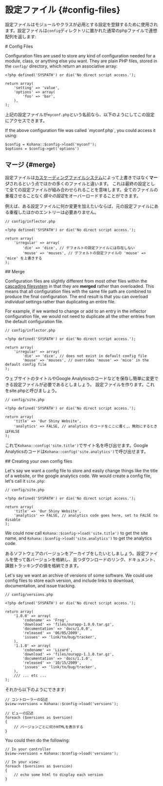 # 設定ファイル {#config-files}

設定ファイルはモジュールやクラスが必用とする設定を登録するために使用されます。設定ファイルは`config`ディレクトリに置かれた通常のphpファイルで連想配列を返します:

<div class="original-doc">
# Config Files

Configuration files are used to store any kind of configuration needed for a module, class, or anything else you want.  They are plain PHP files, stored in the `config/` directory, which return an associative array:
</div>


    <?php defined('SYSPATH') or die('No direct script access.');

    return array(
        'setting' => 'value',
        'options' => array(
            'foo' => 'bar',
        ),
    );

上記の設定ファイルが`myconf.php`という名前なら、以下のようにしてこの設定にアクセスできます。
<div class="original-doc">
If the above configuration file was called `myconf.php`, you could access it using:
</div>


    $config = Kohana::$config->load('myconf');
    $options = $config->get('options')

## マージ {#merge}

設定ファイルは[カスケーディングファイルシステム](files)によって上書きではなく**マージ**されるという点でほかの多くのファイルと違います。
これは最終の設定として全ての設定ファイルが組み合わせられることを意味します。全てのファイルの重複させることなく*個々の設定*をオーバーロードすることができます。

例えば、ある設定ファイルに何か変更を加えたいならば、元の設定ファイルにある重複したほかのエントリーは必要ありません。

    // config/inflector.php

    <?php defined('SYSPATH') or die('No direct script access.');

    return array(
        'irregular' => array(
            'die' => 'dice', // デフォルトの設定ファイルには存在しない
            'mouse' => 'mouses', // デフォルトの設定ファイルの 'mouse' => 'mice' を上書きする
    );

<div class="original-doc">
## Merge

Configuration files are slightly different from most other files within the [cascading filesystem](files) in that they are **merged** rather than overloaded. This means that all configuration files with the same file path are combined to produce the final configuration. The end result is that you can overload *individual* settings rather than duplicating an entire file.

For example, if we wanted to change or add to an entry in the inflector configuration file, we would not need to duplicate all the other entries from the default configuration file.

    // config/inflector.php

    <?php defined('SYSPATH') or die('No direct script access.');

    return array(
        'irregular' => array(
            'die' => 'dice', // does not exist in default config file
            'mouse' => 'mouses', // overrides 'mouse' => 'mice' in the default config file
    );
</div>

ウェブサイトのタイトルやGoogle Analyticsのコードなどを保存し簡単に変更できる設定ファイルが必要であるとしましょう。
設定ファイルを作ります。これをsite.phpと呼びましょう。


    // config/site.php

    <?php defined('SYSPATH') or die('No direct script access.');

    return array(
        'title' => 'Our Shiny Website',
        'analytics' => FALSE, // analytics のコードをここに書く,、無効にするときはFALSE
    );

これで`Kohana::config('site.title')`でサイト名を呼び出せます。Google Analyticsのコードは`Kohana::config('site.analytics')`で呼び出せます。

<div class="original-doc">
## Creating your own config files

Let's say we want a config file to store and easily change things like the title of a website, or the google analytics code.  We would create a config file, let's call it `site.php`:


    // config/site.php

    <?php defined('SYSPATH') or die('No direct script access.');

    return array(
        'title' => 'Our Shiny Website',
        'analytics' => FALSE, // analytics code goes here, set to FALSE to disable
    );

We could now call `Kohana::$config->load('site.title')` to get the site name, and `Kohana::$config->load('site.analytics')` to get the analytics code.
</div>

あるソフトウェアのバージョンをアーカイブをしたいとしましょう。設定ファイルを使って各バージョンを格納し、且つダウンロードのリンク、ドキュメント、課題トラッキングの値を格納できます。
<div class="original-doc">
Let's say we want an archive of versions of some software.  We could use config files to store each version, and include links to download, documentation, and issue tracking.
</div>


	// config/versions.php

	<?php defined('SYSPATH') or die('No direct script access.');
	
    return array(
		'1.0.0' => array(
			'codename' => 'Frog',
			'download' => 'files/ourapp-1.0.0.tar.gz',
			'documentation' => 'docs/1.0.0',
			'released' => '06/05/2009',
			'issues' => 'link/to/bug/tracker',
		),
		'1.1.0' => array(
			'codename' => 'Lizard',
			'download' => 'files/ourapp-1.1.0.tar.gz',
			'documentation' => 'docs/1.1.0',
			'released' => '10/15/2009',
			'issues' => 'link/to/bug/tracker',
		),
		/// ... etc ...
	);

それから以下のようにできます:

	// コントローラーの記述
	$view->versions = Kohana::$config->load('versions');
	
	// ビューの記述
	foreach ($versions as $version)
	{
		// バージョンごとに何かHTMLを表示する
	}

<div class="original-doc">
You could then do the following:

	// In your controller
	$view->versions = Kohana::$config->load('versions');
	
	// In your view:
	foreach ($versions as $version)
	{
		// echo some html to display each version
	}
</div>

